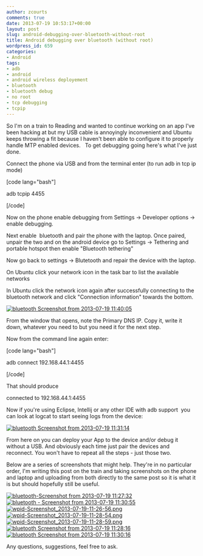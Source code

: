 ```yaml
---
author: zcourts
comments: true
date: 2013-07-19 10:53:17+00:00
layout: post
slug: android-debugging-over-bluetooth-without-root
title: Android debugging over bluetooth (without root)
wordpress_id: 659
categories:
- Android
tags:
- adb
- android
- android wireless deployement
- bluetooth
- bluetooth debug
- no root
- tcp debugging
- tcpip
---
```


So I'm on a train to Reading and wanted to continue working on an app I've been hacking at but my USB cable is annoyingly inconvenient and Ubuntu keeps throwing a fit because I haven't been able to configure it to properly handle MTP enabled devices.   To get debugging going here's what I've just done.<!-- more -->

Connect the phone via USB and from the terminal enter (to run adb in tcp ip mode)

[code lang="bash"]

adb tcpip 4455

[/code]

Now on the phone enable debugging from Settings -> Developer options -> enable debugging.

Next enable  bluetooth and pair the phone with the laptop. Once paired, unpair the two and on the android device go to Settings -> Tethering and portable hotspot then enable "Bluetooth tethering"

Now go back to settings -> Blutetooth and repair the device with the laptop.

On Ubuntu click your network icon in the task bar to list the available networks

In Ubuntu click the network icon again after successfully connecting to the bluetooth network and click "Connection information" towards the bottom.

[![bluetooth Screenshot from 2013-07-19 11:40:05](http://crlog.files.wordpress.com/2013/07/bluetooth-screenshot-from-2013-07-19-114005.png)
](http://crlog.files.wordpress.com/2013/07/bluetooth-screenshot-from-2013-07-19-114005.png)

From the window that opens, note the Primary DNS IP. Copy it, write it down, whatever you need to but you need it for the next step.

Now from the command line again enter:

[code lang="bash"]

adb connect 192.168.44.1:4455

[/code]

That should produce

connected to 192.168.44.1:4455

Now if you're using Eclipse, Intellij or any other IDE with adb support  you can look at logcat to start seeing logs from the device:

[![bluetooth Screenshot from 2013-07-19 11:31:14](http://crlog.files.wordpress.com/2013/07/bluetooth-screenshot-from-2013-07-19-113114-e1374230755917.png)](http://crlog.files.wordpress.com/2013/07/bluetooth-screenshot-from-2013-07-19-113114.png)

From here on you can deploy your App to the device and/or debug it without a USB. And obviously each time just pair the devices and reconnect. You won't have to repeat all the steps - just those two.

Below are a series of screenshots that might help. They're in no particular order, I'm writing this post on the train and taking screenshots on the phone and laptop and uploading from both directly to the same post so it is what it is but should hopefully still be useful.

[![bluetooth-Screenshot from 2013-07-19 11:27:32](http://crlog.files.wordpress.com/2013/07/bluetooth-screenshot-from-2013-07-19-112732.png)](http://crlog.files.wordpress.com/2013/07/bluetooth-screenshot-from-2013-07-19-112732.png) [![bluetooth - Screenshot from 2013-07-19 11:30:55](http://crlog.files.wordpress.com/2013/07/bluetooth-screenshot-from-2013-07-19-113055.png)](http://crlog.files.wordpress.com/2013/07/bluetooth-screenshot-from-2013-07-19-113055.png) [![wpid-Screenshot_2013-07-19-11-26-56.png](http://crlog.files.wordpress.com/2013/07/wpid-screenshot_2013-07-19-11-26-56.png)](http://crlog.files.wordpress.com/2013/07/wpid-screenshot_2013-07-19-11-26-56.png) [![wpid-Screenshot_2013-07-19-11-28-54.png](http://crlog.files.wordpress.com/2013/07/wpid-screenshot_2013-07-19-11-28-54.png)](http://crlog.files.wordpress.com/2013/07/wpid-screenshot_2013-07-19-11-28-54.png) [![wpid-Screenshot_2013-07-19-11-28-59.png](http://crlog.files.wordpress.com/2013/07/wpid-screenshot_2013-07-19-11-28-59.png)](http://crlog.files.wordpress.com/2013/07/wpid-screenshot_2013-07-19-11-28-59.png) [![bluetooth Screenshot from 2013-07-19 11:28:16](http://crlog.files.wordpress.com/2013/07/bluetooth-screenshot-from-2013-07-19-112816.png)](http://crlog.files.wordpress.com/2013/07/bluetooth-screenshot-from-2013-07-19-112816.png) [![bluetooth Screenshot from 2013-07-19 11:30:16](http://crlog.files.wordpress.com/2013/07/bluetooth-screenshot-from-2013-07-19-113016.png)](http://crlog.files.wordpress.com/2013/07/bluetooth-screenshot-from-2013-07-19-113016.png)



Any questions, suggestions, feel free to ask.
